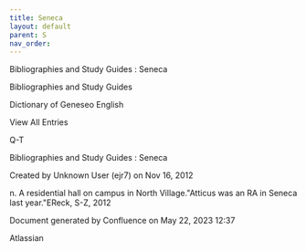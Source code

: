 ```yaml
---
title: Seneca
layout: default
parent: S
nav_order:
---
```


Bibliographies and Study Guides : Seneca

Bibliographies and Study Guides

Dictionary of Geneseo English

View All Entries

Q-T

Bibliographies and Study Guides : Seneca

Created by  Unknown User (ejr7) on Nov 16, 2012

n. A residential hall on campus in North Village.&quot;Atticus was an RA in Seneca last year.&quot;EReck, S-Z, 2012

Document generated by Confluence on May 22, 2023 12:37

Atlassian
